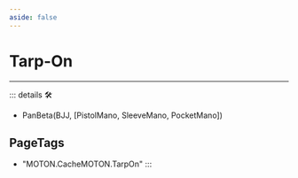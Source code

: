 ```yaml
---
aside: false
---
```

# Tarp-On

---

<!-- =================================================== -->
<!-- =================================================== -->
<!-- =================================================== -->
<!-- =================================================== -->
<!-- =================================================== -->
::: details 🛠

- PanBeta(BJJ, [PistolMano, SleeveMano, PocketMano])

<h2>PageTags</h2>

- "MOTON.CacheMOTON.TarpOn"
:::
